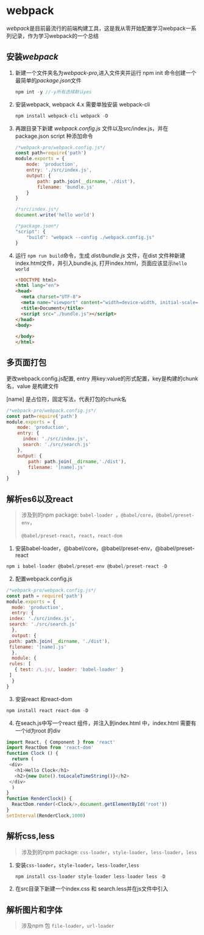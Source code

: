 # webpack
*webpack*是目前最流行的前端构建工具，这是我从零开始配置学习webpack一系列记录，作为学习webpack的一个总结

## 安装*webpack*

1. 新建一个文件夹名为*webpack-pro*,进入文件夹并运行 npm init 命令创建一个最简单的*package.json*文件

   ```javascript
   npm int -y //-y所有选择默认yes
   ```

2. 安装webpack, webpack 4.x 需要单独安装 webpack-cli

   ```javascript
   npm install webpack-cli webpack -D
   ```

3. 再跟目录下新建 *webpack.config.js* 文件以及src/index.js，并在package.json script 种添加命令 

   ```javascript
   /*webpack-pro/webpack.config.js*/
   const path=require('path')
   module.exports = {
       mode: 'production',
       entry: './src/index.js',
       output: {
           path: path.join(__dirname,'./dist'),
           filename: 'bundle.js'
       }
   }
   ```

   ```javascript
   /*src/index.js*/
   document.write('hello world')
   ```

   ```javascript
   /*package.json*/
   "script": {
       "build": "webpack --config ./webpack.config.js"
   }
   ```

4. 运行 `npm run build`命令，生成 *dist/bundle.js* 文件，在dist 文件种新建index.html文件，并引入bundle.js, 打开index.html，页面应该显示`hello world`

   ```html
   <!DOCTYPE html>
   <html lang="en">
   <head>
     <meta charset="UTF-8">
     <meta name="viewport" content="width=device-width, initial-scale=1.0">
     <title>Document</title>
     <script src="./bundle.js"></script>
   </head>
   <body>
     
   </body>
   </html>
   ```

## 多页面打包

更改webpack.config.js配置, entry 用key:value的形式配置，key是构建的chunk名，value 是构建文件

[name] 是占位符，固定写法，代表打包的chunk名

```javascript
/*webpack-pro/webpack.config.js*/
const path=require('path')
module.exports = {
    mode: 'production',
    entry: {
      index: './src/index.js',
      search: './src/search.js'
    },
    output: {
        path: path.join(__dirname,'./dist'),
        filename: '[name].js'
    }
}
```

## 解析es6以及react

> 涉及到的npm package: `babel-loader `，`@babel/core`，`@babel/preset-env`，
>
> `@babel/preset-react`，`react`，`react-dom`

1. 安装babel-loader，@babel/core，@babel/preset-env，@babel/preset-react

  ```javascript
  npm i babel-loader @babel/preset-env @babel/preset-react -D
  ```

2. 配置webpack.config.js

  ```javascript
  /*webpack-pro/webpack.config.js*/
  const path = require('path')
  module.exports = {
    mode: 'production',
    entry: {
   index: './src/index.js',
   search: './src/search.js'
    },
    output: {
   path: path.join(__dirname, './dist'),
   filename: '[name].js'
    },
    module: {
   rules: [
     { test: /\.js/, loader: 'babel-loader' }
   ]
    }
  }
  ```

3. 安装react 和react-dom

  ```javascript
  npm install react react-dom -D
  ```

4. 在seach.js中写一个react 组件，并注入到index.html 中，index.html 需要有一个id为root 的div

  ```javascript
  import React, { Component } from 'react'
  import ReactDom from 'react-dom'
  function Clock () {
    return (
   <div>
     <h1>Hello Clock</h1>
     <h2>{new Date().toLocaleTimeString()}</h2>
   </div>
    ) 
  }
  function RenderClock() {
    ReactDom.render(<Clock/>,document.getElementById('root'))
  }
  setInterval(RenderClock,1000)
  ```

## 解析css,less

> 涉及到的npm package: `css-loader`，`style-loader`，`less-loader`，`less`

1. 安装`css-loader`，`style-loader`，`less-loader`,`less`

   ```javascript
   npm install css-loader style-loader less-loader less -D
   ```

   

2. 在src目录下新建一个index.css 和 search.less并在js文件中引入

## 解析图片和字体

> 涉及npm 包 `file-loader`，`url-loader`